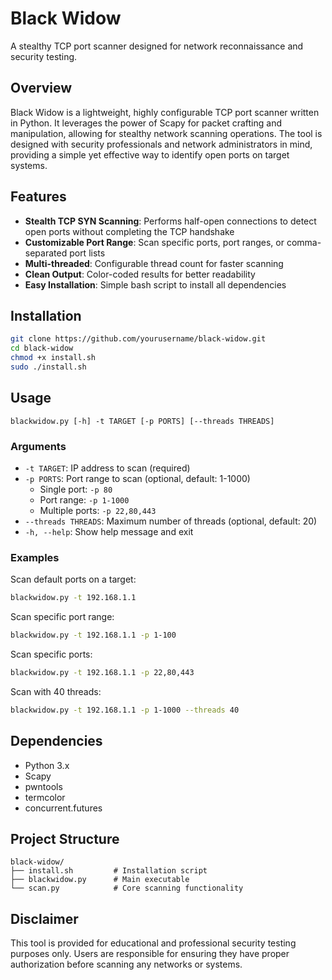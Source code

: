 # Black Widow

A stealthy TCP port scanner designed for network reconnaissance and security testing.

## Overview

Black Widow is a lightweight, highly configurable TCP port scanner written in Python. It leverages the power of Scapy for packet crafting and manipulation, allowing for stealthy network scanning operations. The tool is designed with security professionals and network administrators in mind, providing a simple yet effective way to identify open ports on target systems.

## Features

- **Stealth TCP SYN Scanning**: Performs half-open connections to detect open ports without completing the TCP handshake
- **Customizable Port Range**: Scan specific ports, port ranges, or comma-separated port lists
- **Multi-threaded**: Configurable thread count for faster scanning
- **Clean Output**: Color-coded results for better readability
- **Easy Installation**: Simple bash script to install all dependencies

## Installation

```bash
git clone https://github.com/yourusername/black-widow.git
cd black-widow
chmod +x install.sh
sudo ./install.sh
```

## Usage

```
blackwidow.py [-h] -t TARGET [-p PORTS] [--threads THREADS]
```

### Arguments

- `-t TARGET`: IP address to scan (required)
- `-p PORTS`: Port range to scan (optional, default: 1-1000)
  - Single port: `-p 80`
  - Port range: `-p 1-1000`
  - Multiple ports: `-p 22,80,443`
- `--threads THREADS`: Maximum number of threads (optional, default: 20)
- `-h, --help`: Show help message and exit

### Examples

Scan default ports on a target:
```bash
blackwidow.py -t 192.168.1.1
```

Scan specific port range:
```bash
blackwidow.py -t 192.168.1.1 -p 1-100
```

Scan specific ports:
```bash
blackwidow.py -t 192.168.1.1 -p 22,80,443
```

Scan with 40 threads:
```bash
blackwidow.py -t 192.168.1.1 -p 1-1000 --threads 40
```

## Dependencies

- Python 3.x
- Scapy
- pwntools
- termcolor
- concurrent.futures

## Project Structure

```
black-widow/
├── install.sh         # Installation script
├── blackwidow.py      # Main executable
└── scan.py            # Core scanning functionality
```

## Disclaimer

This tool is provided for educational and professional security testing purposes only. Users are responsible for ensuring they have proper authorization before scanning any networks or systems.
